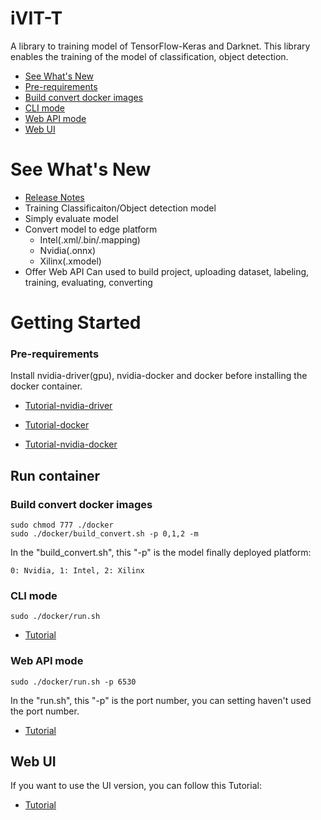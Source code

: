# iVIT-T

A library to training model of TensorFlow-Keras and Darknet. This library enables the training of the model of classification, object detection.
* [See What's New](#see-whats-new)
* [Pre-requirements](#pre-requirements)
* [Build convert docker images](#build-convert-docker-images)
* [CLI mode](#cli-mode)
* [Web API mode](#web-api-mode)
* [Web UI](#web-ui)

# See What's New
- [Release Notes](docs/release_notes.md)
- Training Classificaiton/Object detection model
- Simply evaluate model
- Convert model to edge platform
    - Intel(.xml/.bin/.mapping)
    - Nvidia(.onnx)
    - Xilinx(.xmodel)
- Offer Web API Can used to build project, uploading dataset, labeling, training, evaluating, converting

# Getting Started

### Pre-requirements
Install nvidia-driver(gpu), nvidia-docker and docker before installing the docker container.

- [Tutorial-nvidia-driver](https://docs.nvidia.com/datacenter/tesla/tesla-installation-notes/index.html)

- [Tutorial-docker](https://docs.docker.com/engine/install/ubuntu/)

- [Tutorial-nvidia-docker](https://docs.nvidia.com/datacenter/cloud-native/container-toolkit/install-guide.html#docker)

##  Run container

### Build convert docker images
```shell
sudo chmod 777 ./docker
sudo ./docker/build_convert.sh -p 0,1,2 -m
```
In the "build_convert.sh", this "-p" is the model finally deployed platform:
```
0: Nvidia, 1: Intel, 2: Xilinx
```

### CLI mode

```shell
sudo ./docker/run.sh
```

- [Tutorial](./CLI.md)

### Web API mode

```shell
sudo ./docker/run.sh -p 6530
```

In the "run.sh", this "-p" is the port number, you can setting haven't used the port number.

- [Tutorial](./webapi/ReadME.md)

## Web UI
If you want to use the UI version, you can follow this Tutorial:

- [Tutorial](https://github.com/InnoIPA/iVIT-T-Web)
